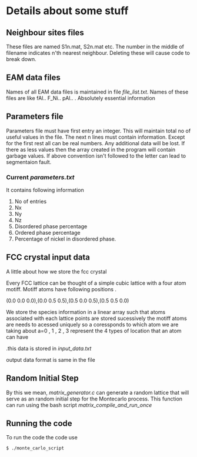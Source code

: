 # Details about some stuff

## Neighbour sites files

These files are named S1n.mat, S2n.mat etc. The number in the middle of filename indicates n'th nearest neighbour. Deleting these will cause code to break down.

## EAM data files 

Names of all EAM data files is maintained in file *file_list.txt*. Names of these files are like fAl.. F_Ni.. pAl.. . Absolutely essential information

## Parameters file

Parameters file must have first entry an integer. This will maintain total no of useful values in the file. The next n lines must contain information. Except for the first rest all can be real numbers. Any additional data will be lost. If there as less values then the array created in the program will contain garbage values.
If above convention isn't followed to the letter can lead to segmentaion fault. 

### Current *parameters.txt*
It contains following information
1. No of entries
2. Nx
3. Ny
4. Nz
5. Disordered phase percentage
6. Ordered phase percentage
7. Percentage of nickel in disordered phase. 

## FCC crystal input data
A little about how we store the fcc crystal 

Every FCC lattice can be thought of a simple cubic lattice with a four atom motiff.
Motiff atoms have following positions .

(0.0 0.0 0.0),(0.0 0.5 0.5),(0.5 0.0 0.5),(0.5 0.5 0.0)

We store the species information in a linear array such that atoms associated with each lattice points are stored sucessively 
the motiff atoms are needs to acessed uniquely so a coressponds to which atom we are taking about
a=0 , 1 , 2 , 3 represent the 4 types of location that an atom can have

.this data is stored in *input_data.txt*
 
output data format is same in the file

## Random Initial Step 

By this we mean, *matrix_generator.c* can generate a random lattice that will serve as an random initial step for the Montecarlo process. This function can run using the bash script *matrix_compile_and_run_once*

## Running the code

To run the code the code use 
```
$ ./monte_carlo_script
```
